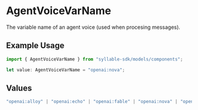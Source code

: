 # AgentVoiceVarName

The variable name of an agent voice (used when procesing messages).

## Example Usage

```typescript
import { AgentVoiceVarName } from "syllable-sdk/models/components";

let value: AgentVoiceVarName = "openai:nova";
```

## Values

```typescript
"openai:alloy" | "openai:echo" | "openai:fable" | "openai:nova" | "openai:onyx" | "openai:shimmer" | "elevenlabs:Alice" | "elevenlabs:Bill" | "elevenlabs:Brian" | "elevenlabs:Callum" | "elevenlabs:Charlie" | "elevenlabs:Charlotte" | "elevenlabs:Chris" | "elevenlabs:Daniel" | "elevenlabs:Eric" | "elevenlabs:George" | "elevenlabs:Jessica" | "elevenlabs:Laura" | "elevenlabs:Liam" | "elevenlabs:Lily" | "elevenlabs:Matilda" | "elevenlabs:River" | "elevenlabs:Roger" | "elevenlabs:Sarah" | "elevenlabs:Will" | "wavenet:female/en-US-Neural2-F" | "wavenet:male/en-US-Neural2-D" | "wavenet:female/en-US-Studio-O"
```